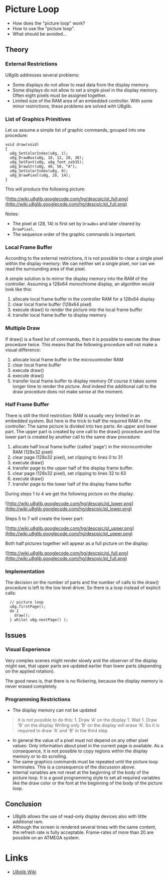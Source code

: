 

# Picture Loop #

  * How does the "picture loop" work?
  * How to use the "picture loop".
  * What should be avoided...

## Theory ##

### External Restrictions ###

U8glib addresses several problems:
  * Some displays do not allow to read data from the display memory.
  * Some displays do not allow to set a single pixel in the display memory. Often eight pixels must be assigned together.
  * Limited size of the RAM area of an embedded controller.
With some minor restrictions, these problems are solved with U8glib.

### List of Graphics Primitives ###

Let us assume a simple list of graphic commands, grouped into one procedure:
```
void draw(void)
{
  u8g_SetColorIndex(u8g, 1);
  u8g_DrawBox(u8g, 10, 12, 20, 38);  
  u8g_SetFont(u8g, u8g_font_osb35);
  u8g_DrawStr(u8g, 40, 50, "A");
  u8g_SetColorIndex(u8g, 0);
  u8g_DrawPixel(u8g, 28, 14);  
}
```
This will produce the following picture:

![http://wiki.u8glib.googlecode.com/hg/descpic/pl_full.png](http://wiki.u8glib.googlecode.com/hg/descpic/pl_full.png)

Notes:
  * The pixel at (28, 14) is first set by `DrawBox` and later cleared by `DrawPixel`.
  * The sequence order of the graphic commands is important.

### Local Frame Buffer ###

According to the external restrictions, it is not possible to clear a single pixel within the display memory: We can neither set a single pixel, nor can we read the surrounding area of that pixel.

A simple solution is to mirror the display memory into the RAM of the controller.
Assuming a 128x64 monochrome display, an algorithm would look like this:
  1. allocate local frame buffer in the controller RAM for a 128x64 display
  1. clear local frame buffer (128x64 pixel)
  1. execute draw() to render the picture into the local frame buffer
  1. transfer local frame buffer to display memory

### Multiple Draw ###

If draw() is a fixed list of commands, then it is possible to execute
the draw procedure twice. This means that the following procedure will not make a visual difference:
  1. allocate local frame buffer in the microcontroller RAM
  1. clear local frame buffer
  1. execute draw()
  1. execute draw()
  1. transfer local frame buffer to display memory
Of course it takes some longer time to render the picture. And indeed the additional call to the draw procedure does not make sense at the moment.

### Half Frame Buffer ###

There is still the third restriction: RAM is usually very limited in an embedded system. But here is the trick to half the required RAM in the controller: The same picture is divided into two parts: An upper and lower part. The upper part is created by one call to the draw() procedure and the lower part is created by another call to the same draw procedure:
  1. allocate half local frame buffer (called 'page') in the microcontroller RAM (128x32 pixel)
  1. clear page (128x32 pixel), set clipping to lines 0 to 31
  1. execute draw()
  1. transfer page to the upper half of the display frame buffer.
  1. clear page (128x32 pixel), set clipping to lines 32 to 63
  1. execute draw()
  1. transfer page to the lower half of the display frame buffer

During steps 1 to 4 we get the following picture on the display:

![http://wiki.u8glib.googlecode.com/hg/descpic/pl_lower.png](http://wiki.u8glib.googlecode.com/hg/descpic/pl_lower.png)


Steps 5 to 7 will create the lower part:

![http://wiki.u8glib.googlecode.com/hg/descpic/pl_upper.png](http://wiki.u8glib.googlecode.com/hg/descpic/pl_upper.png)

Both half pictures together will appear as a full picture on the display:

![http://wiki.u8glib.googlecode.com/hg/descpic/pl_full.png](http://wiki.u8glib.googlecode.com/hg/descpic/pl_full.png)

### Implementation ###

The decision on the number of parts and the number of calls to the draw() procedure is left to the low level driver. So there is a loop instead of explicit calls:
```
  // picture loop
  u8g.firstPage();  
  do {
    draw();
  } while( u8g.nextPage() );
```

## Issues ##

### Visual Experience ###

Very complex scenes might render slowly and the observer of the display might see, that upper parts are updated earlier than lower parts (depending on the applied rotation).

The good news is, that there is no flickering, because the display memory is never erased completely.

### Programming Restrictions ###

  * The display memory can not be updated
> It is not possible to do this:
    1. Draw 'A' on the display
    1. Wait
    1. Draw 'B' on the display
> Writing only 'B' on the display will erase 'A'. So it is required to draw 'A' and 'B' in the third step.
  * In general the value of a pixel must not depend on any other pixel values: Only information about pixel in the current page is available. As a consequence, it is not possible to copy regions within the display memory or to do scrolling.
  * The same graphics commands must be repeated until the picture loop terminates. This is a consequence of the discussion above.
  * Internal variables are not reset at the beginning of the body of the picture loop. It is a good programming style to set all required variables like the draw color or the font at the beginning of the body of the picture loop.

## Conclusion ##

  * U8glib allows the use of read-only display devices also with little additional ram.
  * Although the screen is rendered several times with the same content, the refresh rate is fully acceptable. Frame-rates of more than 20 are possible on an ATMEGA system.

# Links #
  * [U8glib Wiki](u8glib.md)